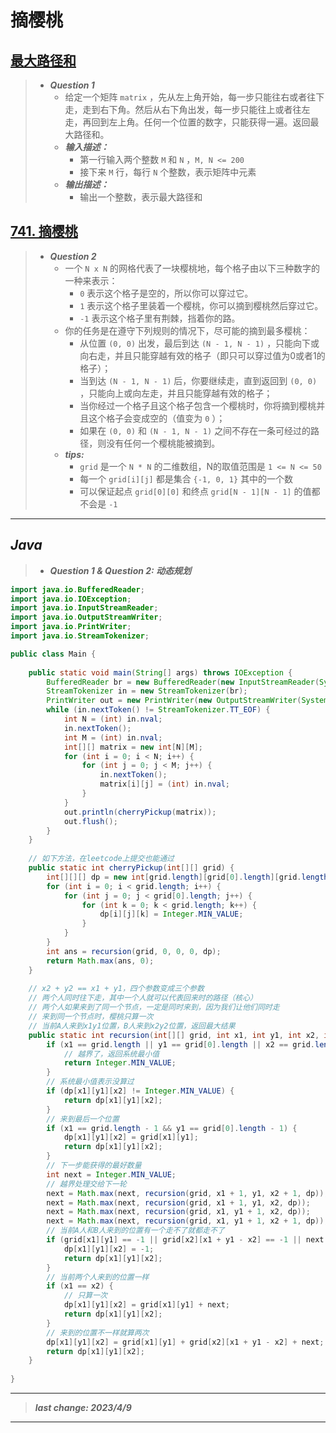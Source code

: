 # 摘樱桃

## [最大路径和](https://www.nowcoder.com/questionTerminal/8ecfe02124674e908b2aae65aad4efdf?)

> - ***Question 1***
>   - 给定一个矩阵 `matrix` ，先从左上角开始，每一步只能往右或者往下走，走到右下角。然后从右下角出发，每一步只能往上或者往左走，再回到左上角。任何一个位置的数字，只能获得一遍。返回最大路径和。
>   - ***输入描述：***
>     - 第一行输入两个整数 `M` 和 `N` ，`M, N <= 200`
>     - 接下来 `M` 行，每行 `N` 个整数，表示矩阵中元素
>   - ***输出描述：***
>     - 输出一个整数，表示最大路径和

## [741. 摘樱桃](https://leetcode.cn/problems/cherry-pickup/)

> - ***Question 2***
>   - 一个 `N x N` 的网格代表了一块樱桃地，每个格子由以下三种数字的一种来表示：
>     - `0` 表示这个格子是空的，所以你可以穿过它。
>     - `1` 表示这个格子里装着一个樱桃，你可以摘到樱桃然后穿过它。
>     - `-1` 表示这个格子里有荆棘，挡着你的路。
>   - 你的任务是在遵守下列规则的情况下，尽可能的摘到最多樱桃：
>     - 从位置 `(0, 0)` 出发，最后到达 `(N - 1, N - 1)` ，只能向下或向右走，并且只能穿越有效的格子（即只可以穿过值为0或者1的格子）；
>     - 当到达 `(N - 1, N - 1)` 后，你要继续走，直到返回到 `(0, 0)` ，只能向上或向左走，并且只能穿越有效的格子；
>     - 当你经过一个格子且这个格子包含一个樱桃时，你将摘到樱桃并且这个格子会变成空的（值变为 `0` ）；
>     - 如果在 `(0, 0)` 和 `(N - 1, N - 1)` 之间不存在一条可经过的路径，则没有任何一个樱桃能被摘到。
>   - ***tips:***
>     - `grid` 是一个 `N * N` 的二维数组，N的取值范围是 `1 <= N <= 50`
>     - 每一个 `grid[i][j]` 都是集合 `{-1, 0, 1}` 其中的一个数
>     - 可以保证起点 `grid[0][0]` 和终点 `grid[N - 1][N - 1]` 的值都不会是 `-1`

---

## *Java*

> - ***Question 1 & Question 2: 动态规划***

```java
import java.io.BufferedReader;
import java.io.IOException;
import java.io.InputStreamReader;
import java.io.OutputStreamWriter;
import java.io.PrintWriter;
import java.io.StreamTokenizer;

public class Main {
    
    public static void main(String[] args) throws IOException {
        BufferedReader br = new BufferedReader(new InputStreamReader(System.in));
        StreamTokenizer in = new StreamTokenizer(br);
        PrintWriter out = new PrintWriter(new OutputStreamWriter(System.out));
        while (in.nextToken() != StreamTokenizer.TT_EOF) {
            int N = (int) in.nval;
            in.nextToken();
            int M = (int) in.nval;
            int[][] matrix = new int[N][M];
            for (int i = 0; i < N; i++) {
                for (int j = 0; j < M; j++) {
                    in.nextToken();
                    matrix[i][j] = (int) in.nval;
                }
            }
            out.println(cherryPickup(matrix));
            out.flush();
        }
    }
    
    // 如下方法，在leetcode上提交也能通过
    public static int cherryPickup(int[][] grid) {
        int[][][] dp = new int[grid.length][grid[0].length][grid.length];
        for (int i = 0; i < grid.length; i++) {
            for (int j = 0; j < grid[0].length; j++) {
                for (int k = 0; k < grid.length; k++) {
                    dp[i][j][k] = Integer.MIN_VALUE;
                }
            }
        }
        int ans = recursion(grid, 0, 0, 0, dp);
        return Math.max(ans, 0);
    }
    
    // x2 + y2 == x1 + y1，四个参数变成三个参数
    // 两个人同时往下走，其中一个人就可以代表回来时的路径（核心）
    // 两个人如果来到了同一个节点，一定是同时来到，因为我们让他们同时走
    // 来到同一个节点时，樱桃只算一次
    // 当前A人来到x1y1位置，B人来到x2y2位置，返回最大结果
    public static int recursion(int[][] grid, int x1, int y1, int x2, int[][][] dp) {
        if (x1 == grid.length || y1 == grid[0].length || x2 == grid.length || x1 + y1 - x2 == grid[0].length) {
            // 越界了，返回系统最小值
            return Integer.MIN_VALUE;
        }
        // 系统最小值表示没算过
        if (dp[x1][y1][x2] != Integer.MIN_VALUE) {
            return dp[x1][y1][x2];
        }
        // 来到最后一个位置
        if (x1 == grid.length - 1 && y1 == grid[0].length - 1) {
            dp[x1][y1][x2] = grid[x1][y1];
            return dp[x1][y1][x2];
        }
        // 下一步能获得的最好数量
        int next = Integer.MIN_VALUE;
        // 越界处理交给下一轮
        next = Math.max(next, recursion(grid, x1 + 1, y1, x2 + 1, dp));
        next = Math.max(next, recursion(grid, x1 + 1, y1, x2, dp));
        next = Math.max(next, recursion(grid, x1, y1 + 1, x2, dp));
        next = Math.max(next, recursion(grid, x1, y1 + 1, x2 + 1, dp));
        // 当前A人和B人来到的位置有一个走不了就都走不了
        if (grid[x1][y1] == -1 || grid[x2][x1 + y1 - x2] == -1 || next == -1) {
            dp[x1][y1][x2] = -1;
            return dp[x1][y1][x2];
        }
        // 当前两个人来到的位置一样
        if (x1 == x2) {
            // 只算一次
            dp[x1][y1][x2] = grid[x1][y1] + next;
            return dp[x1][y1][x2];
        }
        // 来到的位置不一样就算两次
        dp[x1][y1][x2] = grid[x1][y1] + grid[x2][x1 + y1 - x2] + next;
        return dp[x1][y1][x2];
    }
    
}
```

---

> ***last change: 2023/4/9***

---
